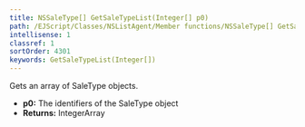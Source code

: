 ```yaml
---
title: NSSaleType[] GetSaleTypeList(Integer[] p0)
path: /EJScript/Classes/NSListAgent/Member functions/NSSaleType[] GetSaleTypeList(Integer[] p_0)
intellisense: 1
classref: 1
sortOrder: 4301
keywords: GetSaleTypeList(Integer[])
---
```


Gets an array of SaleType objects.



* **p0:** The identifiers of the SaleType object
* **Returns:** IntegerArray


